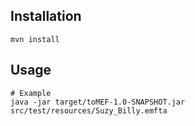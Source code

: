 ## Installation
```
mvn install
```

## Usage
```
# Example
java -jar target/toMEF-1.0-SNAPSHOT.jar src/test/resources/Suzy_Billy.emfta
```